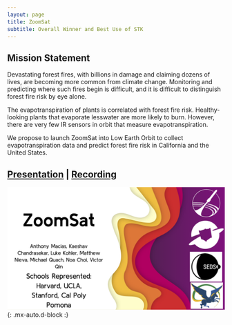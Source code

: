 ```yaml
---
layout: page
title: ZoomSat
subtitle: Overall Winner and Best Use of STK
---
```


## Mission Statement

Devastating forest fires, with billions in damage and claiming dozens of lives, are becoming more common from climate change. Monitoring and predicting where such fires begin is difficult, and it is difficult to distinguish forest fire risk by eye alone.

The evapotranspiration of plants is correlated with forest fire risk. Healthy-looking plants that evaporate lesswater are more likely to burn. However, there are very few IR sensors in orbit that measure evapotranspiration.

We propose to launch ZoomSat into Low Earth Orbit to collect evapotranspiration data and predict forest fire risk in California and the United States.

## [Presentation](ZoomSat_Presentation_1-11-2021.pdf) | [Recording](https://youtu.be/4iuP1f3b1CI)

![Title Slide](title-slide.png){: .mx-auto.d-block :}
